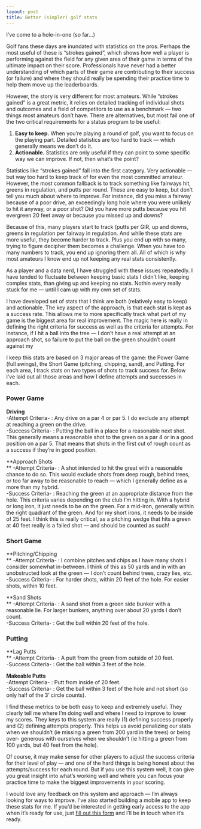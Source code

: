 ```yaml
---
layout: post
title: Better (simpler) golf stats
---
```


I’ve come to a hole-in-one (so far…)

Golf fans these days are inundated with statistics on the pros. Perhaps the
most useful of these is “strokes gained”, which shows how well a player is
performing against the field for any given area of their game in terms of the
ultimate impact on their score. Professionals have never had a better
understanding of which parts of their game are contributing to their success
(or failure) and where they should really be spending their practice time to
help them move up the leaderboards.

However, the story is very different for most amateurs. While “strokes gained”
is a great metric, it relies on detailed tracking of individual shots and
outcomes and a field of competitors to use as a benchmark — two things most
amateurs don’t have. There are alternatives, but most fail one of the two
critical requirements for a status program to be useful:

  1. **Easy to keep.** When you’re playing a round of golf, you want to focus on the playing part. Detailed statistics are too hard to track — which generally means we don’t do it.
  2. **Actionable.** Statistics are only useful if they can point to some specific way we can improve. If not, then what’s the point?

Statistics like “strokes gained” fall into the first category. Very actionable
— but way too hard to keep track of for even the most committed amateur.
However, the most common fallback is to track something like fairways hit,
greens in regulation, and putts per round. These are easy to keep, but don’t
tell you much about where to improve. For instance, did you miss a fairway
because of a poor drive, an exceedingly long hole where you were unlikely to
hit it anyway, or a poor shot? Did you have more putts because you hit
evergreen 20 feet away or because you missed up and downs?

Because of this, many players start to track (putts per GIR, up and downs,
greens in regulation per fairway in regulation. And while these stats are more
useful, they become harder to track. Plus you end up with so many, trying to
figure decipher them becomes a challenge. When you have too many numbers to
track, you end up ignoring them all. All of which is why most amateurs I know
end up not keeping any real stats consistently.

As a player and a data nerd, I have struggled with these issues repeatedly. I
have tended to fluctuate between keeping basic stats I didn’t like, keeping
complex stats, than giving up and keeping no stats. Nothin every really stuck
for me — until I cam up with my own set of stats.

I have developed set of stats that I think are both (relatively easy to keep)
and actionable. The key aspect of the approach, is that each stat is kept as a
success rate. This allows me to more specifically track what part of my game
is the biggest area for real improvement. The magic here is really in defining
the right criteria for success as well as the criteria for attempts. For
instance, if I hit a ball into the tree — I don’t have a real attempt at an
approach shot, so failure to put the ball on the green shouldn’t count against
my

I keep this stats are based on 3 major areas of the game: the Power Game (full
swings), the Short Game (pitching, chipping, sand), and Putting. For each
area, I track stats on two types of shots to track success for. Below I’ve
laid out all those areas and how I define attempts and successes in each.

### Power Game

**Driving**  
 -Attempt Criteria- : Any drive on a par 4 or par 5. I do exclude any attempt
at reaching a green on the drive.  
-Success Criteria- : Putting the ball in a place for a reasonable next shot.
This generally means a reasonable shot to the green on a par 4 or in a good
position on a par 5. That means that shots in the first cut of rough count as
a success if they’re in good position.

**Approach Shots  
** -Attempt Criteria- : A shot intended to hit the great with a reasonable
chance to do so. This would exclude shots from deep rough, behind trees, or
too far away to be reasonable to reach — which I generally define as a more
than my hybrid.  
-Success Criteria- : Reaching the green at an appropriate distance from the
hole. This criteria varies depending on the club I’m hitting in. With a hybrid
or long iron, it just needs to be on the green. For a mid-iron, generally
within the right quadrant of the green. And for my short irons, it needs to be
inside of 25 feet. I think this is really critical, as a pitching wedge that
hits a green at 40 feet really is a failed shot — and should be counted as
such!

### Short Game

**Pitching/Chipping  
** -Attempt Criteria- : I combine pitches and chips as I have many shots I
consider somewhat in-between. I think of this as 50 yards and in with an
unobstructed look at the green — I don’t count behind trees, crazy lies, etc.  
-Success Criteria- : For harder shots, within 20 feet of the hole. For easier
shots, within 10 feet.

**Sand Shots  
** -Attempt Criteria- : A sand shot from a green side bunker with a reasonable
lie. For larger bunkers, anything over about 20 yards I don’t count.  
-Success Criteria- : Get the ball within 20 feet of the hole.

### Putting

**Lag Putts  
** -Attempt Criteria- : A putt from the green from outside of 20 feet.  
-Success Criteria- : Get the ball within 3 feet of the hole.

**Makeable Putts**  
 -Attempt Criteria- : Putt from inside of 20 feet.  
-Success Criteria- : Get the ball within 3 feet of the hole and not short (so
only half of the 3’ circle counts).

I find these metrics to be both easy to keep and extremely useful. They
clearly tell me where I’m doing well and where I need to improve to lower my
scores. They keys to this system are really (1) defining success properly and
(2) defining attempts properly. This helps us avoid penalizing our stats when
we shouldn’t (ie missing a green from 200 yard in the trees) or being over-
generous with ourselves when we shouldn’t (ie hitting a green from 100 yards,
but 40 feet from the hole).

Of course, it may make sense for other players to adjust the success criteria
for their level of play — and one of the hard things is being honest about the
attempts/success for each round. But if you use this system well, it can give
you great insight into what’s working well and where you can focus your
practice time to make the biggest improvements in your scoring.

I would love any feedback on this system and approach — I’m always looking for
ways to improve. I’ve also started building a mobile app to keep these stats
for me. If you’d be interested in getting early access to the app when it’s
ready for use, just [fill out this
form](https://docs.google.com/forms/d/e/1FAIpQLSfMHxBsnpajFwfd9apua-4Xdrdbx3o6Ew8If-Lp4ganISZLrA/viewform?usp=sf-link)
and I’ll be in touch when it’s ready.

